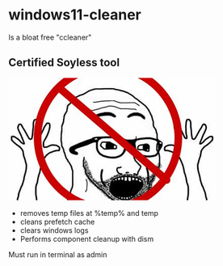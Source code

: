 # windows11-cleaner
Is a bloat free "ccleaner" 

## Certified  Soyless tool
![](soyboy.jpg)

- removes temp files at %temp% and temp
- cleans prefetch cache
- clears windows logs
- Performs component cleanup with dism

Must run in terminal as admin
